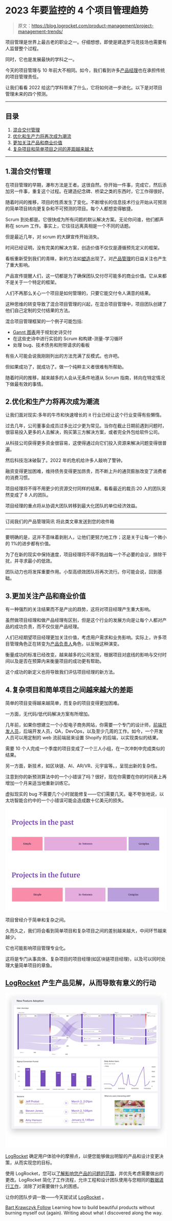 # 2023 年要监控的 4 个项目管理趋势

> 原文：<https://blog.logrocket.com/product-management/project-management-trends/>

项目管理是世界上最古老的职业之一。仔细想想，即使是建造罗马竞技场也需要有人监督整个过程。

同时，它也是发展最快的学科之一。

今天的项目管理与 10 年前大不相同。如今，我们看到许多[产品经理](https://blog.logrocket.com/product-management/)也在承担传统的项目管理责任。

让我们看看 2022 给这门学科带来了什么，它将如何进一步进化。以下是对项目管理未来的四个预测。

* * *

## 目录

1.  [混合交付管理](#hybrid-delivery-management)
2.  [优化和生产力将再次成为潮流](#optimization-and-productivity-will-become-trendy-again)
3.  [更加关注产品和商业价值](#increased-focus-on-product-and-business-value)
4.  [复杂项目和简单项目之间的差距越来越大](#a-growing-gap-between-complex-and-simple-projects)

* * *

## 1.混合交付管理

在项目管理的早期，瀑布方法是王者。这很自然。你开始一件事，完成它，然后添加另一件事，重复这个过程。在建造纪念碑、桥梁之类的东西时，它工作得很好。

随着时间的推移，项目的性质发生了变化。不断增长的信息技术行业开始从可预测的简单项目转向更复杂和不可预测的项目。每个人都想变得敏捷。

Scrum 到处都是。它很快成为所有问题的默认解决方案。无论你问谁，他们都声称在 scrum 工作。事实上，它往往远离真相是一个不同的话题。

但是最近几年，对 scrum 的大肆宣传开始消失。

时间已经证明，没有完美的解决方案，创造价值不仅仅是遵循预先定义的框架。

看板重新受到我们的青睐，新的方法如[塑造](https://blog.logrocket.com/product-management/what-is-shape-up-methodology/)出现了。对[产品管理](https://blog.logrocket.com/product-management/)的日益关注也产生了重大影响。

产品宣传提醒人们，这一切都是为了确保团队交付尽可能多的商业价值。它从来都不是关于一个特定的框架。

人们不再那么关心一个项目是如何管理的，只要它能交付令人满意的结果。

这种思维的转变导致了混合项目管理的兴起，在混合项目管理中，项目团队创建了他们自己定制的交付结果的方法。

混合项目管理框架的一个例子可能包括:

*   [Gannt 图表](https://blog.logrocket.com/product-management/gantt-charts-step-by-step-guide-modern-teams/)用于规划史诗交付
*   在这些史诗中进行实验的 Scrum 和构建-测量-学习循环
*   处理 bug、技术债务和附带请求的看板

有些人可能会说我刚刚列出的方法充满了反模式。也许吧。

但如果成功了，就成功了。做一个纯粹主义者很难有所帮助。

随着时间的推移，越来越多的人会从无条件地遵从 Scrum 指南，转向在特定情况下做最有效的事情。

## 2.优化和生产力将再次成为潮流

让我们面对现实:多年的牛市和快速增长的 it 行业已经让这个行业变得有些懒惰。

过去几年，公司董事会成员过多比过少更为常见。当你在截止日期前遇到问题时，很容易投入更多的人去解决，购买第三方解决方案，或者完全外包给软件公司。

从科技公司获得更多资金很容易，这使得通过向它们投入资源来解决问题变得很普遍。

然后科技泡沫破裂了。2022 年的危机给许多人敲响了警钟。

融资变得更加困难，维持债务变得更加昂贵，而不断上升的通货膨胀改变了消费者的消费习惯。

项目经理将不得不用更少的资源交付同样的结果。看看最近的裁员:20 人的团队突然变成了 8 人的团队。

项目经理的重点将从协调大团队转移到最大化团队的单位经济效益。

* * *

订阅我们的产品管理简讯
将此类文章发送到您的收件箱

* * *

要明确的是，这并不意味着剥削人，让他们更努力地工作；这是关于让每一个微小的 1%的进步都有价值。

为了在新的现实中保持速度，项目经理将不得不挑战每一个不必要的会议，排除干扰，并寻求最小的低效。

团队动力也将发挥重要作用。小型高绩效团队将再次流行。你可能会说，回到基础。

## 3.更加关注产品和商业价值

有一种强烈的关注结果而不是产出的趋势，这将对项目经理产生重大影响。

虽然做项目经理和做产品经理有区别，但是这个行业的发展方向是让每个人都对产品的成功负责，而不仅仅是产品经理。

人们已经期望项目经理更加关注价值，考虑用户需求和业务影响。实际上，许多项目管理角色正在转变为[产品负责人](https://blog.logrocket.com/product-management/product-manager-vs-product-owner/)角色，以反映这种演变。

衡量成功的标准已经改变。越来越多的公司发现，根据项目对底线的影响与交付时间以及是否在预算内来衡量项目的成功更有帮助。

这个成功的新定义也将导致我们评估项目经理的新方法。

## 4.复杂项目和简单项目之间越来越大的差距

简单的项目变得越来越简单，而复杂的项目变得更加困难。

一方面，无代码/低代码解决方案有所增加。

几年前，如果你想建立一个小型电子商务网站，你需要一个专门的设计师，[前端开发人员](https://blog.logrocket.com/)，后端开发人员，QA，DevOps，以及至少几周的工作。如今，一个开发人员可以用定制的 web 流前端层来设置 Shopify 的后端，以实现类似的结果。

需要 10 个人完成一个季度的项目变成了一个三人小组，在一次冲刺中完成类似的结果。

另一方面，新技术，如区块链、AI、AR/VR、元宇宙等。，呈现出新的复杂性。

注意到你的新预测算法中的一个小错误了吗？很好，现在你需要在你的时间表上再增加一个月来适当地重新训练它。

虚拟现实的 bug 不需要几个小时就能修复——它们需要几天。毫不夸张地说，以太坊智能合约中的一个小错误可能会造成数十亿美元的损失。

![Graphic Showing The In Between Gap For Past and Future Projects](img/83544dd6ded19dbd2dd2936c963cfe09.png)

项目曾经介于简单和复杂之间。

久而久之，我们将会看到简单项目和复杂项目之间的差别越来越大，中间环节越来越少。

它也可能影响项目管理专业化。

这将是专门从事具体、复杂项目的项目经理(如区块链项目经理)，以及可以同时处理大量简单项目的章鱼。

## [LogRocket](https://lp.logrocket.com/blg/pm-signup) 产生产品见解，从而导致有意义的行动

[![](img/1af2ef21ae5da387d71d92a7a09c08e8.png)](https://lp.logrocket.com/blg/pm-signup)

[LogRocket](https://lp.logrocket.com/blg/pm-signup) 确定用户体验中的摩擦点，以便您能够做出明智的产品和设计变更决策，从而实现您的目标。

使用 LogRocket，您可以[了解影响您产品的问题的范围](https://logrocket.com/for/analytics-for-web-applications)，并优先考虑需要做出的更改。LogRocket 简化了工作流程，允许工程和设计团队使用与您相同的[数据进行工作](https://logrocket.com/for/web-analytics-solutions)，消除了对需要做什么的困惑。

让你的团队步调一致——今天就试试 [LogRocket](https://lp.logrocket.com/blg/pm-signup) 。

[Bart Krawczyk Follow](https://blog.logrocket.com/author/bartkrawczyk/) Learning how to build beautiful products without burning myself out (again). Writing about what I discovered along the way.